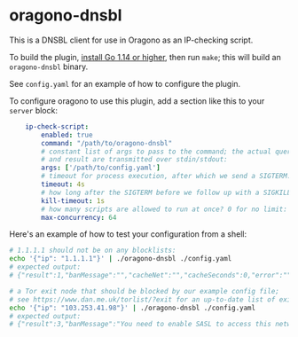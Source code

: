 oragono-dnsbl
=============

This is a DNSBL client for use in Oragono as an IP-checking script.

To build the plugin, [install Go 1.14 or higher](https://golang.org/dl), then run `make`; this will build an `oragono-dnsbl` binary.

See `config.yaml` for an example of how to configure the plugin.

To configure oragono to use this plugin, add a section like this to your `server` block:

```yaml
    ip-check-script:
        enabled: true
        command: "/path/to/oragono-dnsbl"
        # constant list of args to pass to the command; the actual query
        # and result are transmitted over stdin/stdout:
        args: ['/path/to/config.yaml']
        # timeout for process execution, after which we send a SIGTERM:
        timeout: 4s
        # how long after the SIGTERM before we follow up with a SIGKILL:
        kill-timeout: 1s
        # how many scripts are allowed to run at once? 0 for no limit:
        max-concurrency: 64
```

Here's an example of how to test your configuration from a shell:

```bash
# 1.1.1.1 should not be on any blocklists:
echo '{"ip": "1.1.1.1"}' | ./oragono-dnsbl ./config.yaml
# expected output:
# {"result":1,"banMessage":"","cacheNet":"","cacheSeconds":0,"error":""}

# a Tor exit node that should be blocked by our example config file;
# see https://www.dan.me.uk/torlist/?exit for an up-to-date list of exit nodes
echo '{"ip": "103.253.41.98"}' | ./oragono-dnsbl ./config.yaml
# expected output:
# {"result":3,"banMessage":"You need to enable SASL to access this network while using TOR","cacheNet":"","cacheSeconds":0,"error":""}
```
